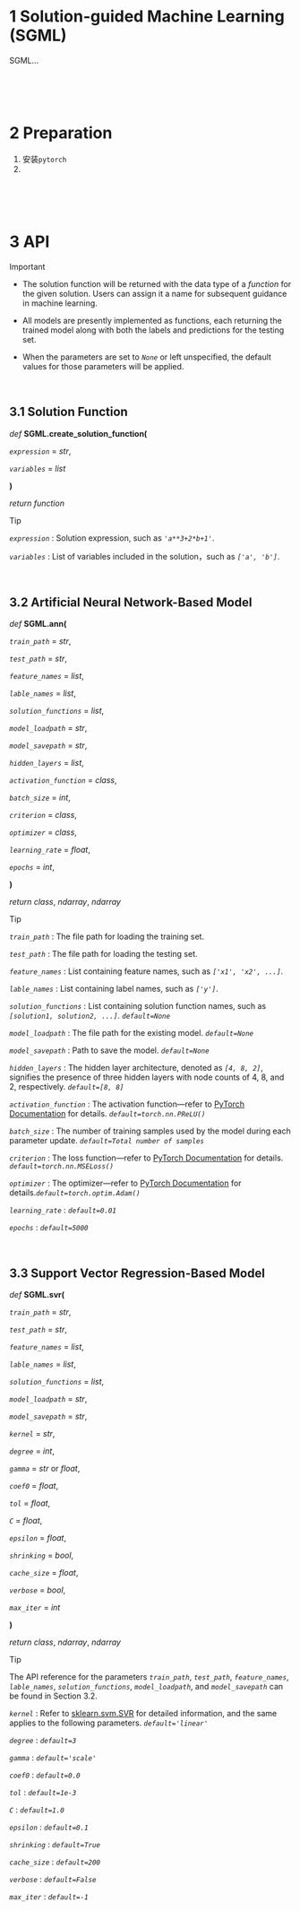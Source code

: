 # 1 Solution-guided Machine Learning (SGML)

SGML...

<br>
<br>
<br>

# 2 Preparation

1. 安装`pytorch`
2.

<br>
<br>
<br>

# 3 API

> [!IMPORTANT]
> - The solution function will be returned with the data type of a *function* for the given solution. Users can assign it a name for subsequent guidance in machine learning.
>
> - All models are presently implemented as functions, each returning the trained model along with both the labels and predictions for the testing set.
>
> - When the parameters are set to *`None`* or left unspecified, the default values for those parameters will be applied. 

<br>

## 3.1 Solution Function

*def* **SGML.create_solution_function(**

*`expression`* = *str*, 
                                           
*`variables`* = *list* 

**)**

*return* *function*

> [!TIP]
> *`expression`* : Solution expression, such as *`'a**3+2*b+1'`*.
>                                          
> *`variables`* : List of variables included in the solution，such as *`['a', 'b']`*.

<br>

## 3.2 Artificial Neural Network-Based Model

*def* **SGML.ann(**

*`train_path`* = *str*, 

*`test_path`* = *str*, 

*`feature_names`* = *list*, 

*`lable_names`* = *list*, 

*`solution_functions`* = *list*, 

*`model_loadpath`* = *str*, 

*`model_savepath`* = *str*, 

*`hidden_layers`* = *list*, 

*`activation_function`*  = *class*, 

*`batch_size`* = *int*, 

*`criterion`* = *class*, 

*`optimizer`* = *class*, 

*`learning_rate`*  = *float*, 

*`epochs`*  = *int*, 

**)**

*return* *class*, *ndarray*, *ndarray*

> [!TIP]
> *`train_path`* : The file path for loading the training set. 
>
>*`test_path`* : The file path for loading the testing set. 
>
>*`feature_names`* : List containing feature names, such as *`['x1', 'x2', ...]`*. 
>
>*`lable_names`* : List containing label names, such as *`['y']`*. 
>
>*`solution_functions`* : List containing solution function names, such as *`[solution1, solution2, ...]`*. *`default=None`* 
>
>*`model_loadpath`* : The file path for the existing model. *`default=None`* 
>
>*`model_savepath`* : Path to save the model. *`default=None`* 
>
>*`hidden_layers`* : The hidden layer architecture, denoted as *`[4, 8, 2]`*, signifies the presence of three hidden layers with node counts of 4, 8, and 2, respectively. *`default=[8, 8]`* 
>
>*`activation_function`* : The activation function—refer to [PyTorch Documentation](https://pytorch.org/docs/stable/index.html) for details. *`default=torch.nn.PReLU()`* 
>
>*`batch_size`* : The number of training samples used by the model during each parameter update. *`default=Total number of samples`* 
>
>*`criterion`* : The loss function—refer to [PyTorch Documentation](https://pytorch.org/docs/stable/index.html) for details. *`default=torch.nn.MSELoss()`* 
>
>*`optimizer`* : The optimizer—refer to [PyTorch Documentation](https://pytorch.org/docs/stable/index.html) for details.*`default=torch.optim.Adam()`* 
>
>*`learning_rate`* : *`default=0.01`* 
>
>*`epochs`* : *`default=5000`* 

<br>

## 3.3 Support Vector Regression-Based Model

*def* **SGML.svr(**

*`train_path`* = *str*, 

*`test_path`* = *str*, 

*`feature_names`* = *list*, 

*`lable_names`* = *list*, 

*`solution_functions`* = *list*, 

*`model_loadpath`* = *str*, 

*`model_savepath`* = *str*, 

*`kernel`* = *str*, 

*`degree`* = *int*, 

*`gamma`* = *str* or *float*, 

*`coef0`* = *float*, 

*`tol`* = *float*, 

*`C`* = *float*, 

*`epsilon`* = *float*, 

*`shrinking`* = *bool*, 

*`cache_size`* = *float*, 

*`verbose`* = *bool*, 

*`max_iter`* = *int* 

**)**

*return* *class*, *ndarray*, *ndarray*

> [!TIP]
> The API reference for the parameters *`train_path`*, *`test_path`*, *`feature_names`*, *`lable_names`*, *`solution_functions`*, *`model_loadpath`*, and *`model_savepath`* can be found in Section 3.2.
>
> *`kernel`* : Refer to [sklearn.svm.SVR](https://scikit-learn.org/stable/modules/generated/sklearn.svm.SVR.html) for detailed information, and the same applies to the following parameters. *`default='linear'`*
>
> *`degree`* : *`default=3`* 
>
>*`gamma`* : *`default='scale'`* 
>
>*`coef0`* : *`default=0.0`* 
>
>*`tol`* : *`default=1e-3`* 
>
>*`C`* : *`default=1.0`* 
>
>*`epsilon`* : *`default=0.1`* 
>
>*`shrinking`* : *`default=True`* 
>
>*`cache_size`* : *`default=200`* 
>
>*`verbose`* : *`default=False`* 
>
>*`max_iter`* : *`default=-1`*









